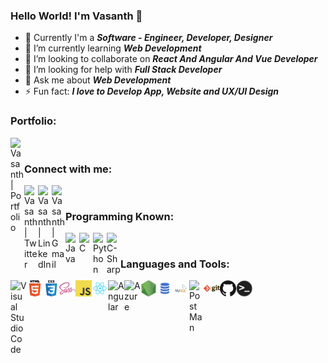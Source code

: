 ### Hello World! I'm Vasanth 👋

- 🔭 Currently I'm a ***Software - Engineer, Developer, Designer***
- 🌱 I’m currently learning ***Web Development***
- 👯 I’m looking to collaborate on ***React And Angular And Vue Developer***
- 🤔 I’m looking for help with ***Full Stack Developer***
- 💬 Ask me about ***Web Development***
- ⚡ Fun fact: ***I love to Develop App, Website and UX/UI Design***

### Portfolio:

[<img align="left" alt="Vasanth | Portfolio" width="22px" src="https://vasanth1009.github.io/Personal-Portfolio/Image/favicon.png" />][website]
<br />

### Connect with me:

[<img align="left" alt="Vasanth | Twitter" width="22px" src="https://abs.twimg.com/favicons/twitter.ico" />][twitter]
[<img align="left" alt="Vasanth | LinkedIn" width="22px" src="https://static-exp1.licdn.com/sc/h/al2o9zrvru7aqj8e1x2rzsrca" />][linkedin]
[<img align="left" alt="Vasanth | Gmail" width="22px" src="https://ssl.gstatic.com/ui/v1/icons/mail/rfr/gmail.ico" />][gmail]
<br />

### Programming Known:

<img align="left" alt="Java" width="22px" src="https://img.icons8.com/color/48/000000/java.png" />
<img align="left" alt="C" width="22px" src="https://img.icons8.com/color/48/000000/c-programming.png" />
<img align="left" alt="Python" width="22px" src="https://img.icons8.com/color/48/000000/python.png" />
<img align="left" alt="C-Sharp" width="22px" src="https://img.icons8.com/color/48/000000/c-sharp-logo-2.png" />
<br />

### Languages and Tools:

<img align="left" alt="Visual Studio Code" width="26px" src="https://code.visualstudio.com/favicon.ico" />
<img align="left" alt="HTML5" width="26px" src="https://raw.githubusercontent.com/github/explore/80688e429a7d4ef2fca1e82350fe8e3517d3494d/topics/html/html.png" />
<img align="left" alt="CSS3" width="26px" src="https://raw.githubusercontent.com/github/explore/80688e429a7d4ef2fca1e82350fe8e3517d3494d/topics/css/css.png" />
<img align="left" alt="Sass" width="26px" src="https://raw.githubusercontent.com/github/explore/80688e429a7d4ef2fca1e82350fe8e3517d3494d/topics/sass/sass.png" />
<img align="left" alt="JavaScript" width="26px" src="https://raw.githubusercontent.com/github/explore/80688e429a7d4ef2fca1e82350fe8e3517d3494d/topics/javascript/javascript.png" />
<img align="left" alt="React" width="26px" src="https://raw.githubusercontent.com/github/explore/80688e429a7d4ef2fca1e82350fe8e3517d3494d/topics/react/react.png" />
<img align="left" alt="Angular" width="26px" src="https://angular.io/assets/images/favicons/favicon.ico" />
<img align="left" alt="Azure" width="26px" src="https://img.icons8.com/color/48/000000/azure-1.png" />
<img align="left" alt="Node.js" width="26px" src="https://raw.githubusercontent.com/github/explore/80688e429a7d4ef2fca1e82350fe8e3517d3494d/topics/nodejs/nodejs.png" />
<img align="left" alt="SQL" width="26px" src="https://raw.githubusercontent.com/github/explore/80688e429a7d4ef2fca1e82350fe8e3517d3494d/topics/sql/sql.png" />
<img align="left" alt="MySQL" width="26px" src="https://raw.githubusercontent.com/github/explore/80688e429a7d4ef2fca1e82350fe8e3517d3494d/topics/mysql/mysql.png" />
<img align="left" alt="PostMan" width="23px" src="https://www.postman.com/favicon-32x32.png?v=13d51aa1bbfaacb557bf41b85783e441" />
<img align="left" alt="Git" width="26px" src="https://raw.githubusercontent.com/github/explore/80688e429a7d4ef2fca1e82350fe8e3517d3494d/topics/git/git.png" />
<img align="left" alt="GitHub" width="26px" src="https://raw.githubusercontent.com/github/explore/78df643247d429f6cc873026c0622819ad797942/topics/github/github.png" />
<img align="left" alt="Terminal" width="26px" src="https://raw.githubusercontent.com/github/explore/80688e429a7d4ef2fca1e82350fe8e3517d3494d/topics/terminal/terminal.png" />
<br />
<br />

[website]: https://vasanth1009.github.io/Personal-Portfolio/
[twitter]: https://twitter.com/Vasanth10091999
[linkedin]: https://www.linkedin.com/in/vasanthprabhakaran/
[gmail]: mailto:vasanthprabhakaran1999@gmail.com
